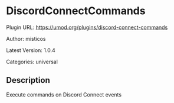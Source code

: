 # DiscordConnectCommands

Plugin URL: https://umod.org/plugins/discord-connect-commands

Author: misticos

Latest Version: 1.0.4

Categories: universal

## Description

Execute commands on Discord Connect events
